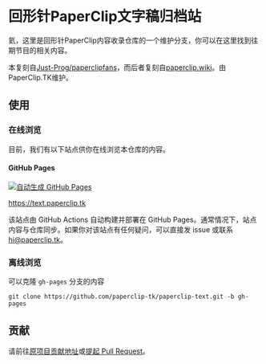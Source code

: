 # 回形针PaperClip文字稿归档站

氦，这里是回形针PaperClip内容收录仓库的一个维护分支，你可以在这里找到往期节目的相关内容。

本复刻自[Just-Prog/paperclipfans](https://just-prog.github.io/paperclipfans)，而后者复刻自[paperclip.wiki](https://paperclip.wiki)。由PaperClip.TK维护。

## 使用

### 在线浏览

目前，我们有以下站点供你在线浏览本仓库的内容。

#### GitHub Pages

[![自动生成 GitHub Pages](https://github.com/paperclip-tk/paperclip-text/actions/workflows/main.yml/badge.svg)](https://github.com/paperclip-tk/paperclip-text/actions/workflows/main.yml)

<https://text.paperclip.tk>

该站点由 GitHub Actions 自动构建并部署在 GitHub Pages。通常情况下，站点内容与仓库同步。如果你对该站点有任何疑问，可以直接发 issue 或联系 [hi@paperclip.tk](mailto:hi@paperclip.tk)。

### 离线浏览

可以克隆 `gh-pages` 分支的内容

```
git clone https://github.com/paperclip-tk/paperclip-text.git -b gh-pages
```

## 贡献

请前往[原项目贡献地址](https://paperclip.wiki/contribution/)或[提起 Pull Request](https://github.com/paperclip-tk/paperclip-text/pulls)。
